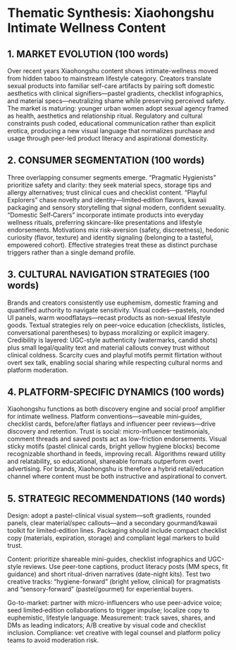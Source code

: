 # Thematic Synthesis: Xiaohongshu Intimate Wellness Content

## 1. MARKET EVOLUTION (100 words)
Over recent years Xiaohongshu content shows intimate-wellness moved from hidden taboo to mainstream lifestyle category. Creators translate sexual products into familiar self-care artifacts by pairing soft domestic aesthetics with clinical signifiers—pastel gradients, checklist infographics, and material specs—neutralizing shame while preserving perceived safety. The market is maturing: younger urban women adopt sexual agency framed as health, aesthetics and relationship ritual. Regulatory and cultural constraints push coded, educational communication rather than explicit erotica, producing a new visual language that normalizes purchase and usage through peer-led product literacy and aspirational domesticity.

## 2. CONSUMER SEGMENTATION (100 words)
Three overlapping consumer segments emerge. “Pragmatic Hygienists” prioritize safety and clarity: they seek material specs, storage tips and allergy alternatives; trust clinical cues and checklist content. “Playful Explorers” chase novelty and identity—limited‑edition flavors, kawaii packaging and sensory storytelling that signal modern, confident sexuality. “Domestic Self‑Carers” incorporate intimate products into everyday wellness rituals, preferring skincare-like presentations and lifestyle endorsements. Motivations mix risk‑aversion (safety, discreetness), hedonic curiosity (flavor, texture) and identity signaling (belonging to a tasteful, empowered cohort). Effective strategies treat these as distinct purchase triggers rather than a single demand profile.

## 3. CULTURAL NAVIGATION STRATEGIES (100 words)
Brands and creators consistently use euphemism, domestic framing and quantified authority to navigate sensitivity. Visual codes—pastels, rounded UI panels, warm woodflatays—recast products as non-sexual lifestyle goods. Textual strategies rely on peer‑voice education (checklists, listicles, conversational parentheses) to bypass moralizing or explicit imagery. Credibility is layered: UGC-style authenticity (watermarks, candid shots) plus small legal/quality text and material callouts convey trust without clinical coldness. Scarcity cues and playful motifs permit flirtation without overt sex talk, enabling social sharing while respecting cultural norms and platform moderation.

## 4. PLATFORM-SPECIFIC DYNAMICS (100 words)
Xiaohongshu functions as both discovery engine and social proof amplifier for intimate wellness. Platform conventions—saveable mini‑guides, checklist cards, before/after flatlays and influencer peer reviews—drive discovery and retention. Trust is social: micro-influencer testimonials, comment threads and saved posts act as low-friction endorsements. Visual sticky motifs (pastel clinical cards, bright yellow hygiene blocks) become recognizable shorthand in feeds, improving recall. Algorithms reward utility and relatability, so educational, shareable formats outperform overt advertising. For brands, Xiaohongshu is therefore a hybrid retail/education channel where content must be both instructive and aspirational to convert.

## 5. STRATEGIC RECOMMENDATIONS (140 words)
Design: adopt a pastel-clinical visual system—soft gradients, rounded panels, clear material/spec callouts—and a secondary gourmand/kawaii toolkit for limited-edition lines. Packaging should include compact checklist copy (materials, expiration, storage) and compliant legal markers to build trust.

Content: prioritize shareable mini-guides, checklist infographics and UGC-style reviews. Use peer-tone captions, product literacy posts (MM specs, fit guidance) and short ritual-driven narratives (date-night kits). Test two creative tracks: “hygiene-forward” (bright yellow, clinical) for pragmatists and “sensory-forward” (pastel/gourmet) for experiential buyers.

Go-to-market: partner with micro-influencers who use peer-advice voice; seed limited‑edition collaborations to trigger impulse; localize copy to euphemistic, lifestyle language. Measurement: track saves, shares, and DMs as leading indicators; A/B creative by visual code and checklist inclusion. Compliance: vet creative with legal counsel and platform policy teams to avoid moderation risk.